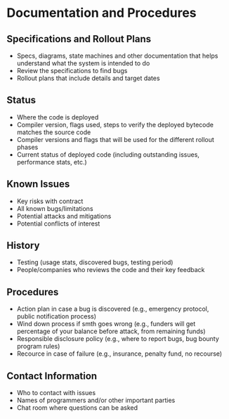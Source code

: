 # Documentation and Procedures

## Specifications and Rollout Plans

- Specs, diagrams, state machines and other documentation that helps understand what the system is intended to do
- Review the specifications to find bugs
- Rollout plans that include details and target dates

## Status

- Where the code is deployed
- Compiler version, flags used, steps to verify the deployed bytecode matches the source code
- Compiler versions and flags that will be used for the different rollout phases
- Current status of deployed code (including outstanding issues, performance stats, etc.)

## Known Issues

- Key risks with contract
- All known bugs/limitations
- Potential attacks and mitigations
- Potential conflicts of interest

## History

- Testing (usage stats, discovered bugs, testing period)
- People/companies who reviews the code and their key feedback

## Procedures

- Action plan in case a bug is discovered (e.g., emergency protocol, public notification process)
- Wind down process if smth goes wrong (e.g., funders will get percentage of your balance before attack, from remaining funds)
- Responsible disclosure policy (e.g., where to report bugs, bug bounty program rules)
- Recource in case of failure (e.g., insurance, penalty fund, no recourse)

## Contact Information

- Who to contact with issues
- Names of programmers and/or other important parties
- Chat room where questions can be asked